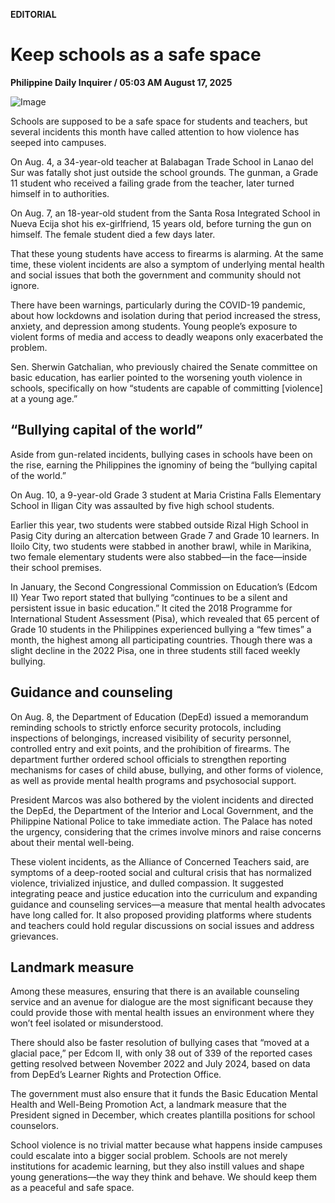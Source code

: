 **EDITORIAL**

# Keep schools as a safe space

****Philippine Daily Inquirer / 05:03 AM August 17, 2025****

![Image](https://raw.githubusercontent.com/github-jl14/scrapy_api/refs/heads/main/images/editorial08172025.png)

Schools are supposed to be a safe space for students and teachers, but several incidents this month have called attention to how violence has seeped into campuses.

On Aug. 4, a 34-year-old teacher at Balabagan Trade School in Lanao del Sur was fatally shot just outside the school grounds. The gunman, a Grade 11 student who received a failing grade from the teacher, later turned himself in to authorities.

On Aug. 7, an 18-year-old student from the Santa Rosa Integrated School in Nueva Ecija shot his ex-girlfriend, 15 years old, before turning the gun on himself. The female student died a few days later.

That these young students have access to firearms is alarming. At the same time, these violent incidents are also a symptom of underlying mental health and social issues that both the government and community should not ignore.

There have been warnings, particularly during the COVID-19 pandemic, about how lockdowns and isolation during that period increased the stress, anxiety, and depression among students. Young people’s exposure to violent forms of media and access to deadly weapons only exacerbated the problem.

Sen. Sherwin Gatchalian, who previously chaired the Senate committee on basic education, has earlier pointed to the worsening youth violence in schools, specifically on how “students are capable of committing [violence] at a young age.”

## “Bullying capital of the world”

Aside from gun-related incidents, bullying cases in schools have been on the rise, earning the Philippines the ignominy of being the “bullying capital of the world.”

On Aug. 10, a 9-year-old Grade 3 student at Maria Cristina Falls Elementary School in Iligan City was assaulted by five high school students.

Earlier this year, two students were stabbed outside Rizal High School in Pasig City during an altercation between Grade 7 and Grade 10 learners. In Iloilo City, two students were stabbed in another brawl, while in Marikina, two female elementary students were also stabbed—in the face—inside their school premises.

In January, the Second Congressional Commission on Education’s (Edcom II) Year Two report stated that bullying “continues to be a silent and persistent issue in basic education.” It cited the 2018 Programme for International Student Assessment (Pisa), which revealed that 65 percent of Grade 10 students in the Philippines experienced bullying a “few times” a month, the highest among all participating countries. Though there was a slight decline in the 2022 Pisa, one in three students still faced weekly bullying.

## Guidance and counseling

On Aug. 8, the Department of Education (DepEd) issued a memorandum reminding schools to strictly enforce security protocols, including inspections of belongings, increased visibility of security personnel, controlled entry and exit points, and the prohibition of firearms. The department further ordered school officials to strengthen reporting mechanisms for cases of child abuse, bullying, and other forms of violence, as well as provide mental health programs and psychosocial support.

President Marcos was also bothered by the violent incidents and directed the DepEd, the Department of the Interior and Local Government, and the Philippine National Police to take immediate action. The Palace has noted the urgency, considering that the crimes involve minors and raise concerns about their mental well-being.

These violent incidents, as the Alliance of Concerned Teachers said, are symptoms of a deep-rooted social and cultural crisis that has normalized violence, trivialized injustice, and dulled compassion. It suggested integrating peace and justice education into the curriculum and expanding guidance and counseling services—a measure that mental health advocates have long called for. It also proposed providing platforms where students and teachers could hold regular discussions on social issues and address grievances.

## Landmark measure

Among these measures, ensuring that there is an available counseling service and an avenue for dialogue are the most significant because they could provide those with mental health issues an environment where they won’t feel isolated or misunderstood.

There should also be faster resolution of bullying cases that “moved at a glacial pace,” per Edcom II, with only 38 out of 339 of the reported cases getting resolved between November 2022 and July 2024, based on data from DepEd’s Learner Rights and Protection Office.

The government must also ensure that it funds the Basic Education Mental Health and Well-Being Promotion Act, a landmark measure that the President signed in December, which creates plantilla positions for school counselors.

School violence is no trivial matter because what happens inside campuses could escalate into a bigger social problem. Schools are not merely institutions for academic learning, but they also instill values and shape young generations—the way they think and behave. We should keep them as a peaceful and safe space.